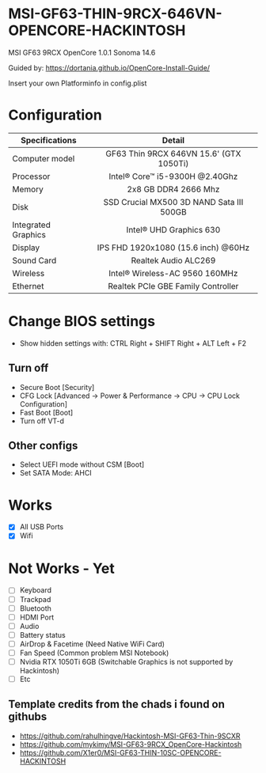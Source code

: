# MSI-GF63-THIN-9RCX-646VN-OPENCORE-HACKINTOSH

MSI GF63 9RCX OpenCore 1.0.1 Sonoma 14.6

Guided by: https://dortania.github.io/OpenCore-Install-Guide/

Insert your own Platforminfo in config.plist

# Configuration


| Specifications      | Detail        |
| ------------- |:-------------:|
| Computer model    | GF63 Thin 9RCX 646VN 15.6' (GTX 1050Ti) |
| Processor      |  Intel® Core™ i5-9300H @2.40Ghz      |
| Memory | 2x8 GB DDR4 2666 Mhz     |
|    Disk   |    SSD Crucial MX500 3D NAND Sata III 500GB   |
| Integrated Graphics | Intel® UHD Graphics 630 |
| Display  | IPS FHD 1920x1080 (15.6 inch) @60Hz |
| Sound Card     | Realtek Audio ALC269   |
| Wireless | Intel® Wireless-AC 9560 160MHz  |
| Ethernet | Realtek PCIe GBE Family Controller  |



# Change BIOS settings

- Show hidden settings with: CTRL Right + SHIFT Right + ALT Left + F2

## Turn off 

- Secure Boot [Security]
- CFG Lock [Advanced -> Power & Performance -> CPU -> CPU Lock Configuration]
- Fast Boot [Boot]
- Turn off VT-d

## Other configs

- Select UEFI mode without CSM [Boot]
- Set SATA Mode: AHCI

# Works

- [x] All USB Ports
- [x] Wifi

# Not Works - Yet

- [ ] Keyboard
- [ ] Trackpad
- [ ] Bluetooth
- [ ] HDMI Port
- [ ] Audio
- [ ] Battery status
- [ ] AirDrop & Facetime (Need Native WiFi Card)
- [ ] Fan Speed (Common problem MSI Notebook)
- [ ] Nvidia RTX 1050Ti 6GB (Switchable Graphics is not supported by Hackintosh)
- [ ] Etc

## Template credits from the chads i found on githubs
- https://github.com/rahulhingve/Hackintosh-MSI-GF63-Thin-9SCXR
- https://github.com/mykimy/MSI-GF63-9RCX_OpenCore-Hackintosh
- https://github.com/X1er0/MSI-GF63-THIN-10SC-OPENCORE-HACKINTOSH
